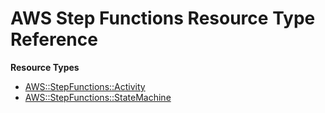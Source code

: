 # AWS Step Functions Resource Type Reference<a name="AWS_StepFunctions"></a>

**Resource Types**
+ [AWS::StepFunctions::Activity](aws-resource-stepfunctions-activity.md)
+ [AWS::StepFunctions::StateMachine](aws-resource-stepfunctions-statemachine.md)

